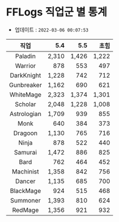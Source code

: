 # FFLogs 직업군 별 통계

- 업데이트 : `2022-03-06 00:07:53`

|직업|5.4|5.5|초힘|
|:-:|-:|-:|-:|
|Paladin|2,310|1,426|1,222|
|Warrior|878|553|497|
|DarkKnight|1,228|742|712|
|Gunbreaker|1,162|690|621|
|WhiteMage|2,323|1,374|1,301|
|Scholar|2,048|1,228|1,008|
|Astrologian|1,709|939|855|
|Monk|640|384|373|
|Dragoon|1,130|765|716|
|Ninja|878|522|440|
|Samurai|1,472|886|825|
|Bard|762|464|452|
|Machinist|1,358|842|756|
|Dancer|1,135|685|700|
|BlackMage|924|515|468|
|Summoner|1,393|810|624|
|RedMage|1,356|921|932|
